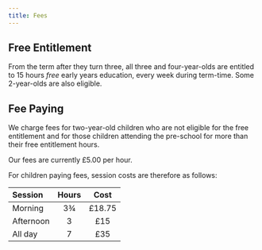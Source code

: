 ```yaml
---
title: Fees
---
```


## Free Entitlement

From the term after they turn three, all three and four-year-olds are entitled to
15 hours *free* early years education, every week during term-time. Some 2-year-olds are also
eligible.

## Fee Paying 

We charge fees for two-year-old children who are not eligible for the free entitlement and for
those children attending the pre-school for more than their free entitlement hours.

Our fees are currently £5.00 per hour.

For children paying fees, session costs are therefore as follows:

|Session   | Hours       | Cost   |
|:---------|:-----------:|:------:|
|Morning   | 3&frac34;   | £18.75 | 
|Afternoon | 3           | £15    |
|All day   | 7           | £35    |

